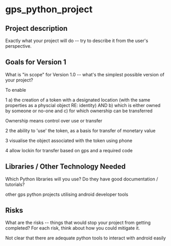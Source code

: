 # gps_python_project

## Project description

Exactly what your project will do -- try to describe it from the user's perspective.

## Goals for Version 1

What is "in scope" for Version 1.0 -- what's the simplest possible version of your project?

To enable 

1
a) the creation of a token with a designated location (with the same properties as a physcial object RE: identity) AND b) which is either owned by someone or no-one and c) for which ownership can be transferred

Ownership means control over use or transfer

2
the ability to 'use' the token, as a basis for transfer of monetary value 

3
visualise the object associated with the token using phone

4
allow lockin for transfer based on gps and a required code

## Libraries / Other Technology Needed

Which Python libraries will you use? Do they have good documentation / tutorials?

other gps python projects utilising android developer tools

## Risks

What are the risks -- things that would stop your project from getting completed? For each risk, think about how you could mitigate it.

Not clear that there are adequate python tools to interact with android easily
